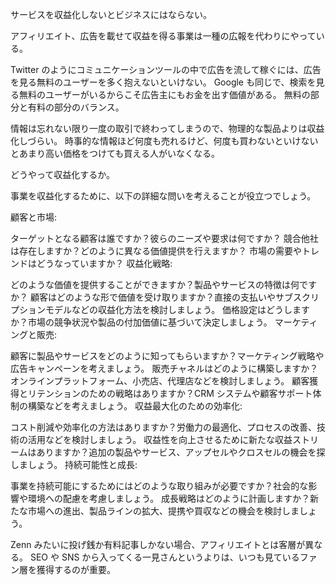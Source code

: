サービスを収益化しないとビジネスにはならない。

アフィリエイト、広告を載せて収益を得る事業は一種の広報を代わりにやっている。

Twitter のようにコミュニケーションツールの中で広告を流して稼ぐには、広告を見る無料のユーザーを多く抱えないといけない。
Google も同じで、検索を見る無料のユーザーがいるからこそ広告主にもお金を出す価値がある。
無料の部分と有料の部分のバランス。

情報は忘れない限り一度の取引で終わってしまうので、物理的な製品よりは収益化しづらい。
時事的な情報ほど何度も売れるけど、何度も買わないといけないとあまり高い価格をつけても買える人がいなくなる。

どうやって収益化するか。

事業を収益化するために、以下の詳細な問いを考えることが役立つでしょう。

顧客と市場:

ターゲットとなる顧客は誰ですか？彼らのニーズや要求は何ですか？
競合他社は存在しますか？どのように異なる価値提供を行えますか？
市場の需要やトレンドはどうなっていますか？
収益化戦略:

どのような価値を提供することができますか？製品やサービスの特徴は何ですか？
顧客はどのような形で価値を受け取りますか？直接の支払いやサブスクリプションモデルなどの収益化方法を検討しましょう。
価格設定はどうしますか？市場の競争状況や製品の付加価値に基づいて決定しましょう。
マーケティングと販売:

顧客に製品やサービスをどのように知ってもらいますか？マーケティング戦略や広告キャンペーンを考えましょう。
販売チャネルはどのように構築しますか？オンラインプラットフォーム、小売店、代理店などを検討しましょう。
顧客獲得とリテンションのための戦略はありますか？CRM システムや顧客サポート体制の構築などを考えましょう。
収益最大化のための効率化:

コスト削減や効率化の方法はありますか？労働力の最適化、プロセスの改善、技術の活用などを検討しましょう。
収益性を向上させるために新たな収益ストリームはありますか？追加の製品やサービス、アップセルやクロスセルの機会を探しましょう。
持続可能性と成長:

事業を持続可能にするためにはどのような取り組みが必要ですか？社会的な影響や環境への配慮を考慮しましょう。
成長戦略はどのように計画しますか？新たな市場への進出、製品ラインの拡大、提携や買収などの機会を検討しましょう。

Zenn みたいに投げ銭か有料記事しかない場合、アフィリエイトとは客層が異なる。
SEO や SNS から入ってくる一見さんというよりは、いつも見ているファン層を獲得するのが重要。
